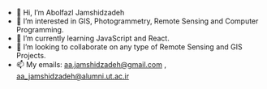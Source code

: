 - 👋 Hi, I’m Abolfazl Jamshidzadeh
- 👀 I’m interested in GIS, Photogrammetry, Remote Sensing and Computer Programming.
- 🌱 I’m currently learning JavaScript and React.
- 💞️ I’m looking to collaborate on any type of Remote Sensing and GIS Projects.
- 📫 My emails: aa.jamshidzadeh@gmail.com , aa_jamshidzadeh@alumni.ut.ac.ir

<!---
jamshidzadeh/jamshidzadeh is a ✨ special ✨ repository because its `README.md` (this file) appears on your GitHub profile.
You can click the Preview link to take a look at your changes.
--->
